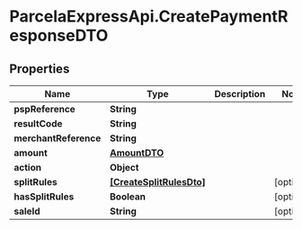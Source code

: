 # ParcelaExpressApi.CreatePaymentResponseDTO

## Properties
Name | Type | Description | Notes
------------ | ------------- | ------------- | -------------
**pspReference** | **String** |  | 
**resultCode** | **String** |  | 
**merchantReference** | **String** |  | 
**amount** | [**AmountDTO**](AmountDTO.md) |  | 
**action** | **Object** |  | 
**splitRules** | [**[CreateSplitRulesDto]**](CreateSplitRulesDto.md) |  | [optional] 
**hasSplitRules** | **Boolean** |  | [optional] 
**saleId** | **String** |  | [optional] 
